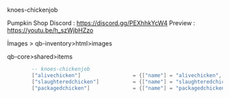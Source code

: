 knoes-chickenjob

Pumpkin Shop Discord : https://discord.gg/PEXhhkYcW4
Preview : https://youtu.be/h_szWjbHZzo

İmages > qb-inventory>html>images 



qb-core>shared>items
```lua
		-- knoes-chickenjob
		["alivechicken"] 		 		 = {["name"] = "alivechicken", 					["label"] = "Alive Chicken", 			["weight"] = 5000, 		["type"] = "item", 		["image"] = "alivechicken.png", 				["unique"] = false, 	["useable"] = false, 	["shouldClose"] = false,   ["combinable"] = nil,   ["description"] = "Alive Chicken"},
		["slaughteredchicken"] 		     = {["name"] = "slaughteredchicken", 			["label"] = "Slaughtered Chicken", 	    ["weight"] = 5000, 		["type"] = "item", 		["image"] = "slaughteredchicken.png", 			["unique"] = false, 	["useable"] = false, 	["shouldClose"] = false,   ["combinable"] = nil,   ["description"] = "Slaughtered Chicken"},
		["packagedchicken"] 		 	 = {["name"] = "packagedchicken", 				["label"] = "Packaged Chicken", 	["weight"] = 5000, 		["type"] = "item", 		["image"] = "packagedchicken.png", 				["unique"] = false, 	["useable"] = false, 	["shouldClose"] = false,   ["combinable"] = nil,   ["description"] = "Packaged Chicken"},
```